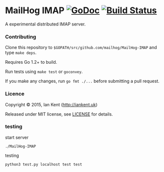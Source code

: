 MailHog IMAP [![GoDoc](https://godoc.org/github.com/mailhog/MailHog-IMAP?status.svg)](https://godoc.org/github.com/mailhog/MailHog-IMAP) [![Build Status](https://travis-ci.org/mailhog/MailHog-IMAP.svg?branch=master)](https://travis-ci.org/mailhog/MailHog-IMAP)
=========

A experimental distributed IMAP server.

### Contributing

Clone this repository to ```$GOPATH/src/github.com/mailhog/MailHog-IMAP``` and type ```make deps```.

Requires Go 1.2+ to build.

Run tests using ```make test``` or ```goconvey```.

If you make any changes, run ```go fmt ./...``` before submitting a pull request.

### Licence

Copyright ©‎ 2015, Ian Kent (http://iankent.uk)

Released under MIT license, see [LICENSE](LICENSE.md) for details.

### testing

start server
```
./MailHog-IMAP
```

testing
```
python3 test.py localhost test test
```
